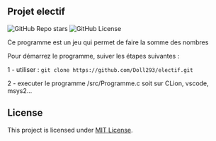 ## Projet electif

![GitHub Repo stars](https://img.shields.io/github/stars/Doll293/electif)
![GitHub License](https://img.shields.io/github/license/Doll293/electif)

Ce programme est un jeu qui permet de faire la somme des nombres


Pour démarrez le programme, suiver les étapes suivantes :

1 - utiliser : ``git clone https://github.com/Doll293/electif.git``

2 - executer le programme /src/Programme.c soit sur CLion, vscode, msys2...



## License

This project is licensed under [MIT License](LICENSE).


